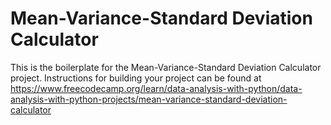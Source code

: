 # Mean-Variance-Standard Deviation Calculator

This is the boilerplate for the Mean-Variance-Standard Deviation Calculator project. 
Instructions for building your project can be found at 
https://www.freecodecamp.org/learn/data-analysis-with-python/data-analysis-with-python-projects/mean-variance-standard-deviation-calculator
